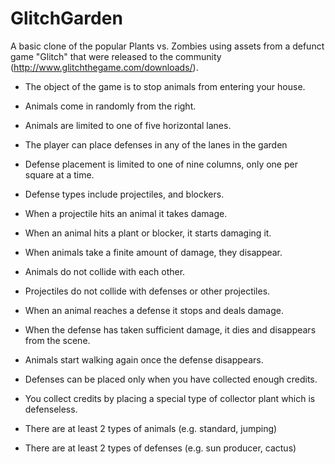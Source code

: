 # GlitchGarden
A basic clone of the popular Plants vs. Zombies using assets from a defunct game "Glitch" that were released to the community (http://www.glitchthegame.com/downloads/).

* The object of the game is to stop animals from entering your house.

* Animals come in randomly from the right.

* Animals are limited to one of five horizontal lanes. 

* The player can place defenses in any of the lanes in the garden

* Defense placement is limited to one of nine columns, only one per square at a time.

* Defense types include projectiles, and blockers.

* When a projectile hits an animal it takes damage.

* When an animal hits a plant or blocker, it starts damaging it.

* When animals take a finite amount of damage, they disappear.

* Animals do not collide with each other.

* Projectiles do not collide with defenses or other projectiles.

* When an animal reaches a defense it stops and deals damage.

* When the defense has taken sufficient damage, it dies and disappears from the scene.

* Animals start walking again once the defense disappears.

* Defenses can be placed only when you have collected enough credits.

* You collect credits by placing a special type of collector plant which is defenseless.

* There are at least 2 types of animals (e.g. standard, jumping)

* There are at least 2 types of defenses (e.g. sun producer, cactus)
